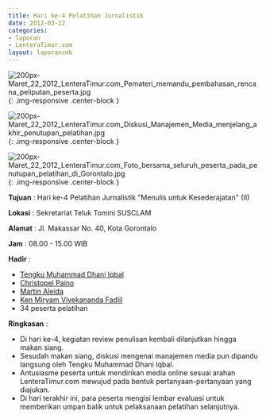 ```yaml
---
title: Hari ke-4 Pelatihan Jurnalistik
date: 2012-03-22
categories:
- laporan
- LenteraTimur.com
layout: laporancmb
---
```



![200px-Maret_22_2012_LenteraTimur.com_Pemateri_memandu_pembahasan_rencana_peliputan_peserta.jpg](/uploads/200px-Maret_22_2012_LenteraTimur.com_Pemateri_memandu_pembahasan_rencana_peliputan_peserta.jpg){: .img-responsive .center-block }

![200px-Maret_22_2012_LenteraTimur.com_Diskusi_Manajemen_Media_menjelang_akhir_penutupan_pelatihan.jpg](/uploads/200px-Maret_22_2012_LenteraTimur.com_Diskusi_Manajemen_Media_menjelang_akhir_penutupan_pelatihan.jpg){: .img-responsive .center-block }

![200px-Maret_22_2012_LenteraTimur.com_Foto_bersama_seluruh_peserta_pada_penutupan_pelatihan_di_Gorontalo.jpg](/uploads/200px-Maret_22_2012_LenteraTimur.com_Foto_bersama_seluruh_peserta_pada_penutupan_pelatihan_di_Gorontalo.jpg){: .img-responsive .center-block }


**Tujuan** : Hari ke-4 Pelatihan Jurnalistik "Menulis untuk Kesederajatan" (II)	

**Lokasi** : Sekretariat Teluk Tomini SUSCLAM

**Alamat** : Jl. Makassar No. 40, Kota Gorontalo

**Jam** : 08.00 - 15.00 WIB

**Hadir** : 
* [Tengku Muhammad Dhani Iqbal](http://wiki.ciptamedia.org/wiki/Tengku_Muhammad_Dhani_Iqbal)
* [Christopel Paino](http://wiki.ciptamedia.org/wiki/Christopel_Paino)
* [Martin Aleida](http://wiki.ciptamedia.org/wiki/Martin_Aleida)
* [Ken Miryam Vivekananda Fadlil](http://wiki.ciptamedia.org/wiki/Ken_Miryam_Vivekananda_Fadlil)
* 34 peserta pelatihan

**Ringkasan** : 
* Di hari ke-4, kegiatan review penulisan kembali dilanjutkan hingga makan siang.
* Sesudah makan siang, diskusi mengenai manajemen media pun dipandu langsung oleh Tengku Muhammad Dhani Iqbal.
* Antusiasme peserta untuk mendirikan media online sesuai arahan LenteraTimur.com mewujud pada bentuk pertanyaan-pertanyaan yang diajukan.
* Di hari terakhir ini, para peserta mengisi lembar evaluasi untuk memberikan umpan balik untuk pelaksanaan pelatihan selanjutnya.
